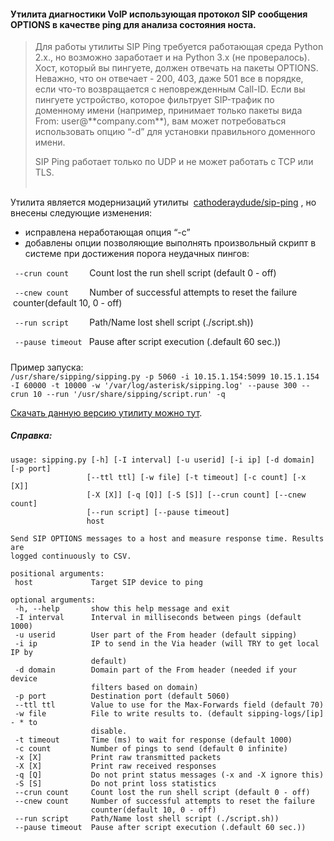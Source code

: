 #### Утилита диагностики VoIP использующая протокол SIP сообщения OPTIONS в качестве ping для анализа состояния носта.

> Для работы утилиты SIP Ping требуется работающая среда Python 2.x., но возможно заработает и на Python 3.x (не провералось).  
> Хост, который вы пингуете, должен отвечать на пакеты OPTIONS. Неважно, что он отвечает - 200, 403, даже 501 все в порядке, если что-то возвращается с неповрежденным Call-ID. Если вы пингуете устройство, которое фильтрует SIP-трафик по доменному имени (например, принимает только пакеты вида From: user@\*\*company.com\*\*), вам может потребоваться использовать опцию “-d” для установки правильного доменного имени.  
>   
> SIP Ping работает только по UDP и не может работать с TCP или TLS.  
>  

Утилита является модернизаций утилиты  [cathoderaydude/sip-ping](https://github.com/cathoderaydude/sip-ping) , но внесены следующие изменения: 

-   исправлена неработающая опция “-с”
-   добавлены опции позволяющие выполнять произвольный скрипт в системе при достижения порога неудачных пингов:

` --crun count   `   Count lost the run shell script (default 0 - off)

` --cnew count   `   Number of successful attempts to reset the failure  counter(default 10, 0 - off)

` --run script   `   Path/Name lost shell script (./script.sh))

` --pause timeout `  Pause after script execution (.default 60 sec.))

#####   
Пример запуска:  
`/usr/share/sipping/sipping.py -p 5060 -i 10.15.1.154:5099 10.15.1.154 -I 60000 -t 10000 -w '/var/log/asterisk/sipping.log' --pause 300 --crun 10 --run '/usr/share/sipping/script.run' -q`

[Скачать данную версию утилиту можно тут](https://sysinfo.pro/ru/VoIP/Monitoring/sipping.tar.bz2).


##### Справка:

```plaintext
usage: sipping.py [-h] [-I interval] [-u userid] [-i ip] [-d domain] [-p port]
                 [--ttl ttl] [-w file] [-t timeout] [-c count] [-x [X]]
                 [-X [X]] [-q [Q]] [-S [S]] [--crun count] [--cnew count]
                 [--run script] [--pause timeout]
                 host

Send SIP OPTIONS messages to a host and measure response time. Results are
logged continuously to CSV.

positional arguments:
 host             Target SIP device to ping

optional arguments:
 -h, --help       show this help message and exit
 -I interval      Interval in milliseconds between pings (default 1000)
 -u userid        User part of the From header (default sipping)
 -i ip            IP to send in the Via header (will TRY to get local IP by
                  default)
 -d domain        Domain part of the From header (needed if your device
                  filters based on domain)
 -p port          Destination port (default 5060)
 --ttl ttl        Value to use for the Max-Forwards field (default 70)
 -w file          File to write results to. (default sipping-logs/[ip] - * to
                  disable.
 -t timeout       Time (ms) to wait for response (default 1000)
 -c count         Number of pings to send (default 0 infinite)
 -x [X]           Print raw transmitted packets
 -X [X]           Print raw received responses
 -q [Q]           Do not print status messages (-x and -X ignore this)
 -S [S]           Do not print loss statistics
 --crun count     Count lost the run shell script (default 0 - off)
 --cnew count     Number of successful attempts to reset the failure
                  counter(default 10, 0 - off)
 --run script     Path/Name lost shell script (./script.sh))
 --pause timeout  Pause after script execution (.default 60 sec.))
```

